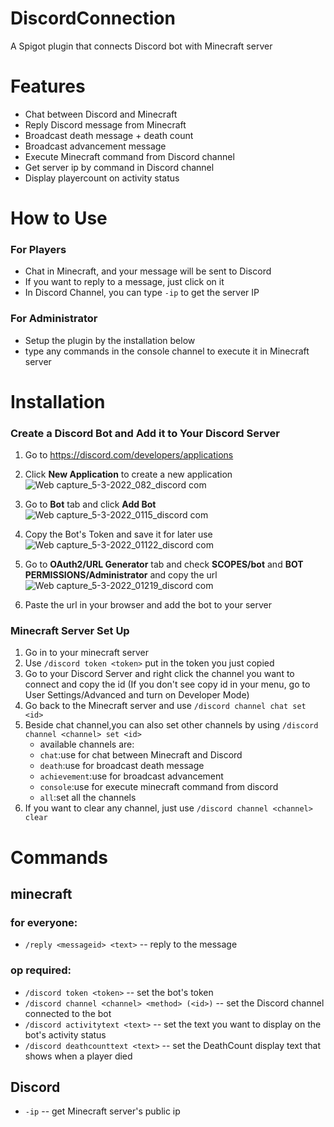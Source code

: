 # DiscordConnection
A Spigot plugin that connects Discord bot with Minecraft server
# Features
* Chat between Discord and Minecraft 
* Reply Discord message from Minecraft
* Broadcast death message + death count
* Broadcast advancement message
* Execute Minecraft command from Discord channel
* Get server ip by command in Discord channel
* Display playercount on activity status

# How to Use
### For Players
* Chat in Minecraft, and your message will be sent to Discord
* If you want to reply to a message, just click on it 
* In Discord Channel, you can type `-ip` to get the server IP
### For Administrator 
* Setup the plugin by the installation below
* type any commands in the console channel to execute it in Minecraft server
# Installation
### Create a Discord Bot and Add it to Your Discord Server
1. Go to https://discord.com/developers/applications
2. Click **New Application** to create a new application ![Web capture_5-3-2022_082_discord com](https://user-images.githubusercontent.com/69295512/156802701-fcc81ea5-ae84-4366-b7cc-7381d8ddef72.jpeg)

3. Go to **Bot** tab and click **Add Bot**![Web capture_5-3-2022_0115_discord com](https://user-images.githubusercontent.com/69295512/156803209-89b9c832-6eab-426f-a2b1-92a74a70fe80.jpeg)



4. Copy the Bot's Token and save it for later use ![Web capture_5-3-2022_01122_discord com](https://user-images.githubusercontent.com/69295512/156803566-cd7c4438-b4f9-4329-89a2-d070ff9c48c4.jpeg)
5. Go to **OAuth2/URL Generator** tab and check **SCOPES/bot** and **BOT PERMISSIONS/Administrator** and copy the url![Web capture_5-3-2022_01219_discord com](https://user-images.githubusercontent.com/69295512/156804694-99403211-905d-4e1c-891e-6c72e6713d59.jpeg)


6. Paste the url in your browser and add the bot to your server 
### Minecraft Server Set Up
1. Go in to your minecraft server 
2. Use `/discord token <token>` put in the token you just copied
3. Go to your Discord Server and right click the channel you want to connect and copy the id (If you don't see copy id in your menu, go to User Settings/Advanced and turn on Developer Mode)
4. Go back to the Minecraft server and use `/discord channel chat set <id>`
5. Beside chat channel,you can also set other channels by using `/discord channel <channel> set <id>` 
   - available channels are:
   - `chat`:use for chat between Minecraft and Discord
   - `death`:use for broadcast death message
   - `achievement`:use for broadcast advancement
   - `console`:use for execute minecraft command from discord
   - `all`:set all the channels 
6. If you want to clear any channel, just use `/discord channel <channel> clear`


# Commands 
## minecraft

### for everyone:
- `/reply <messageid> <text>` -- reply to the message

### op required:
- `/discord token <token>` -- set the bot's token
- `/discord channel <channel> <method> (<id>)` -- set the Discord channel connected to the bot
- `/discord activitytext <text>` -- set the text you want to display on the bot's activity status
- `/discord deathcounttext <text>` -- set the DeathCount display text that shows when a player died

## Discord

- `-ip` -- get Minecraft server's public ip
